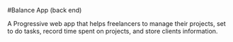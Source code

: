 #Balance App 
(back end)

A Progressive web app that helps freelancers to manage their projects, set to do tasks, record time spent on projects, and store clients information.


